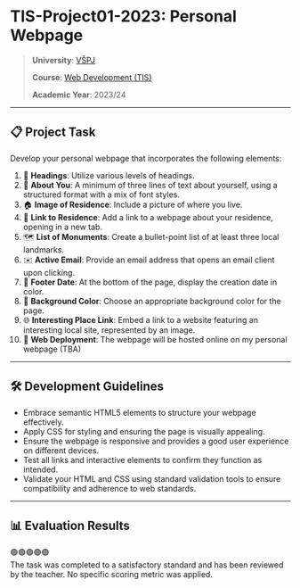 # **TIS-Project01-2023**: Personal Webpage

> **University**: [VŠPJ](https://en.vspj.cz/school/welcome)
>
> **Course**: [Web Development (TIS)](https://www.vspj.cz/eprihlaska/rozcestnik/detail-oboru/obor/aplikovana-informatika/tab/studijni-plany/plan/66/predmet/500070#tabs)
>
> **Academic Year**: 2023/24

---

## 📋 **Project Task**

Develop your personal webpage that incorporates the following elements:

1. 📌 **Headings**: Utilize various levels of headings.
2. 📝 **About You**: A minimum of three lines of text about yourself, using a structured format with a mix of font styles.
3. 🏠 **Image of Residence**: Include a picture of where you live.
4. 🔗 **Link to Residence**: Add a link to a webpage about your residence, opening in a new tab.
5. 🗺️ **List of Monuments**: Create a bullet-point list of at least three local landmarks.
6. ✉️ **Active Email**: Provide an email address that opens an email client upon clicking.
7. 📅 **Footer Date**: At the bottom of the page, display the creation date in color.
8. 🎨 **Background Color**: Choose an appropriate background color for the page.
9. 🌐 **Interesting Place Link**: Embed a link to a website featuring an interesting local site, represented by an image.
10. 🚀 **Web Deployment**: The webpage will be hosted online on my personal webpage (TBA)

---

## 🛠 **Development Guidelines**

- Embrace semantic HTML5 elements to structure your webpage effectively.
- Apply CSS for styling and ensuring the page is visually appealing.
- Ensure the webpage is responsive and provides a good user experience on different devices.
- Test all links and interactive elements to confirm they function as intended.
- Validate your HTML and CSS using standard validation tools to ensure compatibility and adherence to web standards.

---

## 📊 **Evaluation Results**

🟢🟢🟢🟢🟢\
The task was completed to a satisfactory standard and has been reviewed by the teacher. No specific scoring metric was applied.
